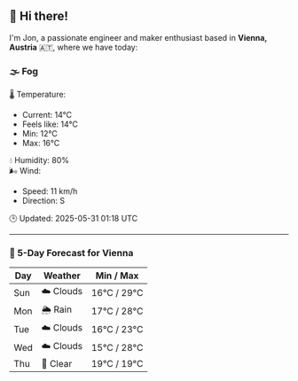 ## 👋 Hi there!

I'm Jon, a passionate engineer and maker enthusiast based in **Vienna, Austria** 🇦🇹, where we have today:

### 🌫️ Fog 

🌡️ Temperature: 
* Current: 14°C
* Feels like: 14°C
* Min: 12°C 
* Max: 16°C  

💧 Humidity: 80%  
🌬️ Wind: 
* Speed: 11 km/h 
* Direction: S  

🕒 Updated: 2025-05-31 01:18 UTC

---

### 📅 5-Day Forecast for Vienna

| Day | Weather | Min / Max |
|-----|---------|------------|
| Sun | ☁️ Clouds | 16°C / 29°C |
| Mon | 🌦️ Rain | 17°C / 28°C |
| Tue | ☁️ Clouds | 16°C / 23°C |
| Wed | ☁️ Clouds | 15°C / 28°C |
| Thu | 🌙 Clear | 19°C / 19°C |
